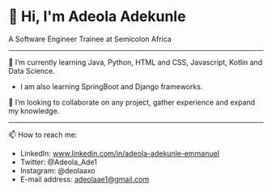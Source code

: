 # 👋 Hi, I'm Adeola Adekunle
A Software Engineer Trainee at Semicolon Africa 
__________________________________________________________________________________________________________________________________________________________

🌱 I’m currently learning Java, Python, HTML and CSS, Javascript, Kotlin and Data Science.
- I am also learning SpringBoot and Django frameworks.
 
 💞️ I’m looking to collaborate on any project, gather experience and expand my knowledge.
 __________________________________________________________________________________________________________________________________________________________
 📫 How to reach me:
 - LinkedIn: www.linkedin.com/in/adeola-adekunle-emmanuel
 - Twitter: @Adeola_Ade1
 - Instagram: @deolaaxo
 - E-mail address: adeolaae1@gmail.com
 
<!---
RevEmmanuel/RevEmmanuel is a ✨ special ✨ repository because its `README.md` (this file) appears on your GitHub profile.
You can click the Preview link to take a look at your changes.
--->
